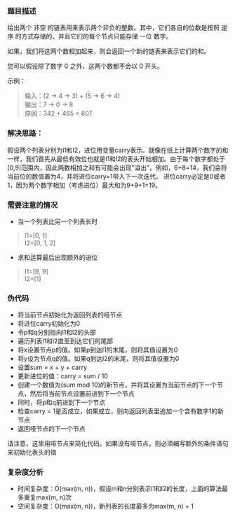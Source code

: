### 题目描述
给出两个 非空 的链表用来表示两个非负的整数。其中，它们各自的位数是按照 逆序 的方式存储的，并且它们的每个节点只能存储 一位 数字。

如果，我们将这两个数相加起来，则会返回一个新的链表来表示它们的和。

您可以假设除了数字 0 之外，这两个数都不会以 0 开头。

示例：

>输入：(2 -> 4 -> 3) + (5 -> 6 -> 4)  
>输出：7 -> 0 -> 8  
>原因：342 + 465 = 807

### 解决思路：
假设两个列表分别为l1和l2，进位用变量carry表示。就像在纸上计算两个数字的和一样，我们首先从最低有效位也就是l1和l2的表头开始相加。由于每个数字都处于[0,9]范围内，因此两数相加之和有可能会出现"溢出"。例如，6+8=14，我们会将当前位的数值置为4，并将进位carry=1带入下一次迭代。
进位carry必定是0或者1，因为两个数字相加（考虑进位）最大和为9+9+1=19。

### 需要注意的情况
- 当一个列表比另一个列表长时
>l1=[0, 1]  
>l2=[0, 1, 2]

- 求和运算最后出现额外的进位
>l1=[9, 9]  
>l2=[1]

### 伪代码
- 将当前节点初始化为返回列表的哑节点
- 将进位carry初始化为0
- 令p和q分别指向l1和l2的头部
- 遍历列表l1和l2直至到达它们的尾部
- 将x设置节点p的值。如果p到达l1的末尾，则将其值设置为0
- 将y设为节点q的值。如果q到达l2的末尾，则将其值设置为0
- 设置sum = x + y + carry
- 更新进位的值：carry = sum / 10
- 创建一个数值为(sum mod 10)的新节点，并将其设置为当前节点的下一个节点，然后将当前节点设置前进到下一个节点
- 同时，将p和q前进到下一个节点
- 检查carry = 1是否成立，如果成立，则向返回列表里追加一个含有数字1的新节点
- 返回哑节点的下一个节点

请注意，这里用哑节点来简化代码。如果没有哑节点，则必须编写额外的条件语句来初始化表头的值

### 复杂度分析
- 时间复杂度：O(max(m, n))，假设m和n分别表示l1和l2的长度，上面的算法最多重复max(m, n)次
- 空间复杂度：O(max(m, n))，新列表的长度最多为max(m, n) + 1